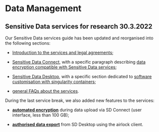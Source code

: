 
# Data Management

## Sensitive Data services for research 30.3.2022

Our Sensitive Data services guide has been updated and reorganised into the following sections:

* [Introduction to the services and legal agreements](../../data/sensitive-data/intro.md#introduction);

* [Sensitive Data Connect](../../data/sensitive-data/sd_connect.md#sd-connect-sensitive-data-connect), with a specific paragraph describing [data encryption compatible with Sensitive Data services](../../data/sensitive-data/sd_connect.md#introduction-to-data-encryption-compatible-with-sensitive-data-services);

* [Sensitive Data Desktop](../../data/sensitive-data/sd_desktop.md#sd-desktop-sensitive-data-desktop), with a specific section dedicated to [software customisation with singularity containers](../../data/sensitive-data/sd_desktop.md#software-customisation);

* [general FAQs about the services](../../docs/support/faq/index.md#sensitive-data-services-for-research).

During the last service break, we also added new features to the services:

* [**automated encryption**](../../data/sensitive-data/sd_connect.md#sensitive-data-encryption-and-upload-less-than-100-gb) during data upload via SD Connect (user interface, less than 100 GB);

* [**authorised data export**](../../docs/data/sensitive-data/sd_desktop.md#data-export-from-sd-desktop) from SD Desktop using the airlock client.



